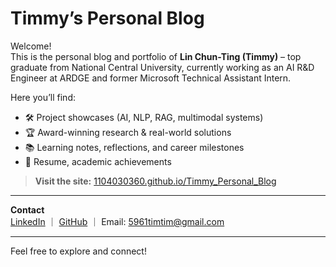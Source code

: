 # Timmy’s Personal Blog

Welcome!  
This is the personal blog and portfolio of **Lin Chun-Ting (Timmy)** – top graduate from National Central University, currently working as an AI R&D Engineer at ARDGE and former Microsoft Technical Assistant Intern.

Here you’ll find:

- 🛠️ Project showcases (AI, NLP, RAG, multimodal systems)
- 🏆 Award-winning research & real-world solutions
- 📚 Learning notes, reflections, and career milestones
- 📝 Resume, academic achievements

> **Visit the site:** [1104030360.github.io/Timmy_Personal_Blog](https://1104030360.github.io/Timmy_Personal_Blog/)

---

**Contact**  
[LinkedIn](https://www.linkedin.com/in/timmyyt) ｜ [GitHub](https://github.com/1104030360) ｜ Email: 5961timtim@gmail.com

---

Feel free to explore and connect!


